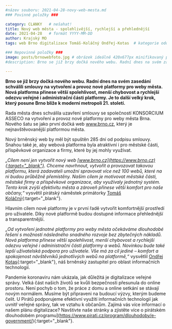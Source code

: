 ```yaml
---
#název souboru: 2021-04-28-novy-web-mesta.md
### Povinné položky ###

category: CLANKY   # nešahat!
title: Nový web města - spolehlivější, rychlejší a přehlednější 
date: 2021-04-28   # formát YYYY-MM-DD
author: Krajský MO
tags: web Brno digitalizace Tomáš-Koláčný Ondřej-Kotas  # kategorie odděleny mezerami, např. volby zemědělství životní-prostředí piráti (viz https://jihomoravsky.pirati.cz/tags/)

### Nepovinné položky ###
image: posts/brnowebfoto.jpg # obrázek ideálně 420x677px minifikovaný přes https://tinypng.com/
#description: Brno se již brzy dočká nového webu. Radní dnes na svém zasedání schválili smlouvy na vytvoření a provoz nové platformy pro weby města. Nová platforma přinese větší spolehlivost, menší chybovost a rychlejší odezvu veřejné i administrační části platformy. Je to další velký krok, který posune Brno blíže k moderní metropoli 21. století. 

---
```

**Brno se již brzy dočká nového webu. Radní dnes na svém zasedání schválili smlouvy na vytvoření a provoz nové platformy pro weby města. Nová platforma přinese větší spolehlivost, menší chybovost a rychlejší odezvu veřejné i administrační části platformy. Je to další velký krok, který posune Brno blíže k moderní metropoli 21. století.** 

Rada města dnes schválila uzavření smlouvy se společností KONSORCIUM ASSECO na vytvoření a provoz nové platformy pro weby města Brna. Nového šatu se jako první dočká web www.brno.cz, který je nejnavštěvovanější platformou města. 
 
Nový brněnský web by měl být spuštěn 285 dní od podpisu smlouvy. Snahou také je, aby webová platforma byla atraktivní i pro městské části, příspěvkové organizace a firmy, které by jej mohly využívat. 

*„Cílem není jen vytvořit nový web [www.brno.cz](https://www.brno.cz){:target="_blank"}. Chceme navrhnout, vytvořit a provozovat takovou platformu, která zadavateli umožní spravovat více než 100 webů, které na ni budou průběžně přemístěny. Našim cílem je motivovat městské části, městské firmy a příspěvkové organizace, aby využívaly jednotný systém. Tento krok zvýší efektivitu města a zároveň přinese větší komfort pro naše občany,“* vysvětil pirátský náměstek primátorky [Tomáš Koláčný](https://jihomoravsky.pirati.cz/lide/tomas-kolacny/){:target="_blank"}. 

Hlavním cílem nové platformy je v první řadě vytvořit komfortnější prostředí pro uživatele. Díky nové platformě budou dostupné informace přehlednější a transparentnější. 
 
*„Od vytvoření jednotné platformy pro weby města očekáváme dlouhodobé řešení s možností následného snadného rozvoje bez zbytečných nákladů. Nová platforma přinese větší spolehlivost, menší chybovost a rychlejší  odezvu veřejné i administrační části platformy a webů. Novinkou bude také lepší uživatelská podpora pro uživatele. Vše má za cíl jediné – komfort a spokojenost návštěvníků jednotlivých webů na platformě,“* vysvětlil [Ondřej Kotas](https://jihomoravsky.pirati.cz/lide/ondrej-kotas/){:target="_blank"}, náš brněnský zastupitel pro oblast informačních technologií. 

Pandemie koronaviru nám ukázala, jak důležitá je digitalizace veřejné správy. Velká část našich životů se kvůli bezpečnosti přesunula do online prostoru. Není pochyb o tom, že práce z domu a online setkání se stávají novým normálem. Musíme být připraveni na budoucí výzvy, kterým budeme čelit. U Pirátů podporujeme efektivní využití informačních technologií jak uvnitř veřejné správy, tak ve vztahu k občanům. Zajímá vás více informací o našem plánu digitalizace? Navštivte naše stránky a zjistěte více o pirátském dlouhodobém programu](https://www.pirati.cz/program/dlouhodoby/e-government/){:target="_blank"}.



